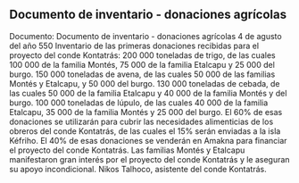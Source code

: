 ## Documento de inventario - donaciones agrícolas
Documento: Documento de inventario - donaciones agrícolas
4 de agusto del año 550 Inventario de las primeras donaciones recibidas para el proyecto del conde Kontatrás:
 200 000 toneladas de trigo, de las cuales 100 000 de la familia Montés, 75 000 de la familia Etalcapu y 25 000 del burgo.
 150 000 toneladas de avena, de las cuales 50 000 de las familias Montés y Etalcapu, y 50 000 del burgo.
 130 000 toneladas de cebada, de las cuales 50 000 de la familia Etalcapu y 40 000 de la familia Montés y del burgo.
 100 000 toneladas de lúpulo, de las cuales 40 000 de la familia Etalcapu, 35 000 de la familia Montés y 25 000 del burgo.
 El 60% de esas donaciones se utilizarán para cubrir las necesidades alimenticias de los obreros del conde Kontatrás, de las cuales el 15% serán enviadas a la isla Kéfriho.
 El 40% de esas donaciones se venderán en Amakna para financiar el proyecto del conde Kontatrás.
 Las familias Montés y Etalcapu manifestaron gran interés por el proyecto del conde Kontatrás y le aseguran su apoyo incondicional.
 Nikos Talhoco, asistente del conde Kontatrás.
